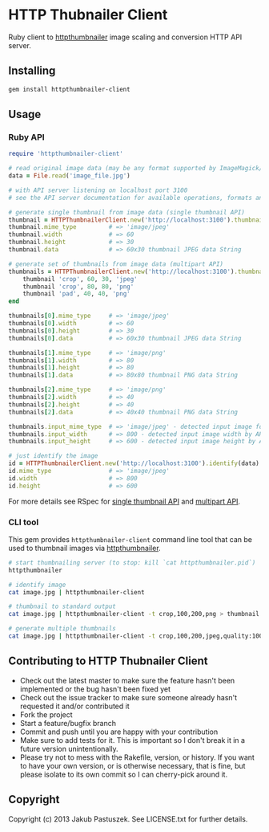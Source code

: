 # HTTP Thubnailer Client

Ruby client to [httpthumbnailer](http://github.com/jpastuszek/httpthumbnailer) image scaling and conversion HTTP API server.

## Installing

```bash
gem install httpthumbnailer-client
```

## Usage

### Ruby API

```ruby
require 'httpthumbnailer-client'

# read original image data (may be any format supported by ImageMagick/GraphicsMagick installation on the server)
data = File.read('image_file.jpg')

# with API server listening on localhost port 3100
# see the API server documentation for available operations, formats and options

# generate single thumbnail from image data (single thumbnail API)
thumbnail = HTTPThumbnailerClient.new('http://localhost:3100').thumbnail(data, 'crop', 60, 30, 'jpeg')
thumbnail.mime_type			# => 'image/jpeg'
thumbnail.width				# => 60
thumbnail.height			# => 30
thumbnail.data				# => 60x30 thumbnail JPEG data String

# generate set of thumbnails from image data (multipart API)
thumbnails = HTTPThumbnailerClient.new('http://localhost:3100').thumbnail(data) do
	thumbnail 'crop', 60, 30, 'jpeg' 
	thumbnail 'crop', 80, 80, 'png'
	thumbnail 'pad', 40, 40, 'png'
end

thumbnails[0].mime_type 	# => 'image/jpeg'
thumbnails[0].width 		# => 60
thumbnails[0].height		# => 30
thumbnails[0].data 			# => 60x30 thumbnail JPEG data String

thumbnails[1].mime_type 	# => 'image/png'
thumbnails[1].width 		# => 80
thumbnails[1].height		# => 80
thumbnails[1].data 			# => 80x80 thumbnail PNG data String

thumbnails[2].mime_type		# => 'image/png'
thumbnails[2].width 		# => 40
thumbnails[2].height		# => 40
thumbnails[2].data			# => 40x40 thumbnail PNG data String

thumbnails.input_mime_type	# => 'image/jpeg' - detected input image format by API server (content based)
thumbnails.input_width		# => 800 - detected input image width by API server (content based)
thumbnails.input_height		# => 600 - detected input image height by API server (content based)

# just identify the image
id = HTTPThumbnailerClient.new('http://localhost:3100').identify(data)
id.mime_type				# => 'image/jpeg'
id.width					# => 800
id.height					# => 600
```

For more details see RSpec for [single thumbnail API](http://github.com/jpastuszek/httpthumbnailer-client/blob/master/spec/thumbnail_spec.rb) and [multipart API](http://github.com/jpastuszek/httpthumbnailer-client/blob/master/spec/thumbnails_spec.rb).

### CLI tool

This gem provides `httpthumbnailer-client` command line tool that can be used to thumbnail images via [httpthumbnailer](http://github.com/jpastuszek/httpthumbnailer).

```bash
# start thumbnailing server (to stop: kill `cat httpthumbnailer.pid`)
httpthumbnailer

# identify image
cat image.jpg | httpthumbnailer-client

# thumbnail to standard output
cat image.jpg | httpthumbnailer-client -t crop,100,200,png > thumbnail.png

# generate multiple thumbnails
cat image.jpg | httpthumbnailer-client -t crop,100,200,jpeg,quality:100 -t pad,200,200,png thumbnail1.jpg thumbnail2.png
```

## Contributing to HTTP Thubnailer Client
 
* Check out the latest master to make sure the feature hasn't been implemented or the bug hasn't been fixed yet
* Check out the issue tracker to make sure someone already hasn't requested it and/or contributed it
* Fork the project
* Start a feature/bugfix branch
* Commit and push until you are happy with your contribution
* Make sure to add tests for it. This is important so I don't break it in a future version unintentionally.
* Please try not to mess with the Rakefile, version, or history. If you want to have your own version, or is otherwise necessary, that is fine, but please isolate to its own commit so I can cherry-pick around it.

## Copyright

Copyright (c) 2013 Jakub Pastuszek. See LICENSE.txt for
further details.

